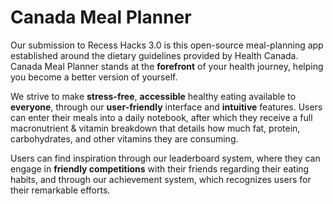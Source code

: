 # Canada Meal Planner
Our submission to Recess Hacks 3.0 is this open-source meal-planning app established around the dietary guidelines provided by Health Canada. Canada Meal Planner stands at the **forefront** of your health journey, helping you become a better version of yourself. 

We strive to make **stress-free**, **accessible** healthy eating available to **everyone**, through our **user-friendly** interface and **intuitive** features. Users can enter their meals into a daily notebook, after which they receive a full macronutrient & vitamin breakdown that details how much fat, protein, carbohydrates, and other vitamins they are consuming. 

Users can find inspiration through our leaderboard system, where they can engage in **friendly competitions** with their friends regarding their eating habits, and through our achievement system, which recognizes users for their remarkable efforts.
